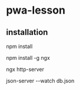 # pwa-lesson

## installation

npm install

npm install -g ngx

ngx http-server

json-server --watch db.json
